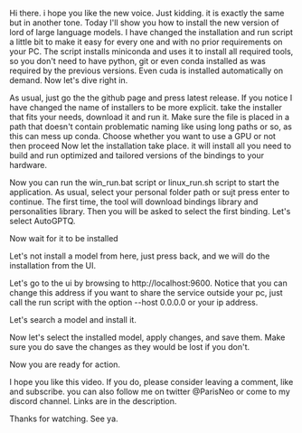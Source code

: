 Hi there. i hope you like the new voice.
Just kidding. it is exactly the same but in another tone.
Today I'll show you how to install the new version of lord of large language models. I have changed the installation and run script a little bit to make it easy for every one and with no prior requirements on your PC.
The script installs miniconda and uses it to install all required tools, so you don't need to have python, git or even conda installed as was required by the previous versions. Even cuda is installed automatically on demand.
Now let's dive right in.

As usual, just go the the github page and press latest release.
If you notice I have changed the name of installers to be more explicit. take the installer that fits your needs, download it and run it.
Make sure the file is placed in a path that doesn't contain problematic naming like using long paths or so, as this can mess up conda.
Choose whether you want to use a GPU or not then proceed
Now let the installation take place. it will install all you need to build and run optimized and tailored versions of the bindings to your hardware.

Now you can run the win_run.bat script or linux_run.sh script to start the application.
As usual, select your personal folder path or sujt press enter to continue. The first time, the tool will download bindings library and personalities library.
Then you will be asked to select the first binding.
Let's select AutoGPTQ.

Now wait for it to be installed

Let's not install a model from here, just press back, and we will do the installation from the UI.

Let's go to the ui by browsing to http://localhost:9600. Notice that you can change this address if you want to share the service outside your pc, just call the run script with the option --host 0.0.0.0 or your ip address. 

Let's search a model and install it.

Now let's select the installed model, apply changes, and save them.
Make sure you do save the changes as they would be lost if you don't.

Now you are ready for action.

I hope you like this video.
If you do, please consider leaving a comment, like and subscribe. you can also follow me on twitter @ParisNeo or come to my discord channel. Links are in the description.

Thanks for watching. See ya.
